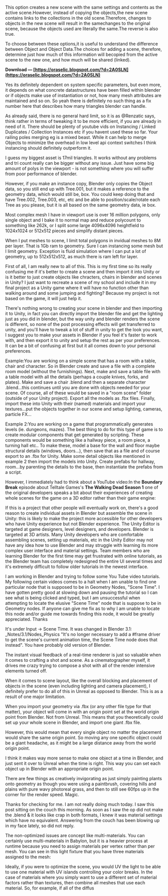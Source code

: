
 
This option creates a new scene with the same settings and contents as the active scene.However, instead of copying the objects,the new scene contains links to the collections in the old scene.Therefore, changes to objects in the new scene will result in the samechanges to the original scene, because the objects used are literally the same.The reverse is also true.
 
To choose between these options,it is useful to understand the difference between Object and Object Data.The choices for adding a scene, therefore, determine just how much of this information will becopied from the active scene to the new one, and how much will be shared (linked).
 
**Download — [https://oraselic.blogspot.com/?d=2A0SLN](https://oraselic.blogspot.com/?d=2A0SLN)**


 
Yes its definitely dependent on system specific parameters, but even more, it depends on what concrete datastructures have been filled within blender or if objects make use of instantiation or not, how many mesh attributes are maintained and so on. So yeah there is definitely no such thing as a fix number here that describes how many triangles blender can handle.
 
As already said, there is no general hard limit, so it is as @Renzatic says, think rather in terms of tweaking it to be more efficient, if you are already in need of it. There should be plenty of youtube vids on Instancing / Linked Duplicates / Collection Instances etc if you havent used these so far. Your railing poles merging eg is a mixed beast. While it can help to merge Objects to minimize the overhead in low level api context switches I think instancing should definitely outperform it.
 
I guess my biggest asset is 17mil triangles. It works without any problems and tri count really can be bigger without any issue.
Just have some big amount of polys in the viewport - is not something where you will suffer from poor performance of blender.
 
However, if you make an instance copy, Blender only copies the Object data, so you still end up with Tree.001, but it makes a reference to the geometry data, which would still be, box. You could keep doing that and have Tree.002, Tree.003, etc, etc and be able to position/scale/rotate each Tree as you please, but it is all based on the same geometry data, ie box.
 
Most complex mesh I have in viewport use is over 16 million polygons, only single object and I bake it to normal map and reduce polycount to something like 262k, or I split some large 4096x4096 heightfield to 1024x1024 or 512x512 pieces and simplify distant pieces.
 
When I put meshes to scene, I limit total polygons in invidual meshes to 8M per layer. That is 1Gb ram to geometry. Sure I can instancing some mesh but I limit geometry. Exception is fluid simulation where I can put a lot of geometry, up to 512x512x512, as much there is ram left for layer.

First of all, I am really new to all of this. This is my first time so its really confusing me if it's better to create a scene and then import it into Unity or is it better to just create objects like chracters, chairs in blender and scenes in Unity? I just want to recreate a scene of my school and include it in my final project as a Unity game where it will have no function other than walking around and some jumping and fighting? Because my project is not based on the game, it will just help it.
 
There's nothing wrong to creating your scene in blender and then importing it to Unity, in fact you can directly import the blender file and get the lighting just as you did in blender, but the way unity and blender renders the scene is different, so none of the post processing effects will get transferred to unity, and you'll have to tweak a lot of stuff in unity to get the look you want, I suggest you to make your assets in Blender if you feel it's faster to work with, and then export it to unity and setup the rest as per your preferences. It can be a bit of confusing at first but it all comes down to your personal preferences.
 
Example:You are working on a simple scene that has a room with a table, chair and character. So in Blender create and save a file with a complete room model (without the furnishings). Next, make and save a table file with a table model with all the details (perhaps a couple knives, forks, and plates). Make and save a chair .blend and then a separate character .blend...this continues until you are done with objects needed for your scene. Of course, all of these would be saved in a "room scene" folder (outside of your Unity project). Export all the models as .fbx files. Finally, import these into Unity with their (named) materials and import your textures...put the objects together in our scene and setup lighting, cameras, particle FX...
 
Example 2:You are working on a game that programmatically generates levels (ie. dungeons, mazes). The best thing to do for this type of game is to create modular components that get generated by scripting. These components would be something like a hallway piece, a room piece, a turning hall etc.. To make these, model a base for the wall and floor maybe structural details (windows, doors...), then save that as a file and of course export to an .fbx for Unity. Make some detail objects like mentioned in example 2 then import the models into Unity. Create prefabs for hallway, room...by parenting the details to the base, then instantiate the prefabs from a script.
 
However, I immediately had to think about a YouTube video:In the **Boundary Break** episode about Telltale Games's **The Walking Dead Season 1** one of the original developers speaks a bit about their experiences of creating whole scenes for the game on a 3D editor rather than their game engine:
 
If this is a project that other people will eventually work on, there's a good reason to create individual assets in Blender but assemble the scene in Unity: this is likely to make the project more accessible for other developers who have Unity experience but not Blender experience. The Unity Editor is targeted at game designers, level designers, and developers. Blender is targeted at 3D artists. Many Unity developers who are comfortable assembling scenes, setting up materials, etc in the Unity Editor may not have any idea how to use Blender and may struggle with learning its more complex user interface and material settings. Team members who are learning Blender for the first time may get frustrated with online tutorials, as the Blender team has completely redesigned the entire UI several times and it's extremely difficult to follow older tutorials in the newest interface.
 
I am working in Blender and trying to follow some You Tube video tutorials. My following certain videos comes to a halt when I am unable to find one particular node that is supposed to be in Geometry Nodes, "Scene Time". I have gotten pretty good at slowing down and pausing the tutorial so I can see what is being clicked and typed, but I am unsuccessful when attempting to locate the elusive "Scene Time" node that is suppose to be in Geometry nodes. If anyone can give me fix as to why I am unable to locate this node and/or guide me towards finding this node, it would be greatly appreciated. Thanks
 
It's under Input -> Scene Time. It was changed in Blender 3.1: \_Notes/3.1/Nodes\_Physics "It's no longer necessary to add a #frame driver to get the scene's current animation time, the Scene Time node does that instead". You have probably old version of Blender.
 
The instant visual feedback of a real-time renderer is just so valuable when it comes to crafting a shot and scene. As a cinematographer myself, it drives me crazy trying to compose a shot with all of the render intensive elements turned off.
 
When it comes to scene layout, like the overall blocking and placement of objects in the scene (even including lighting and camera placement), I definitely prefer to do all of this in Unreal as opposed to Blender. This is as a result of one major limitation.
 
When you import your geometry via .fbx (or any other file type for that matter), your object will come in with an origin point set at the world origin point from Blender. Not from Unreal. This means that you theoretically could set up your whole scene in Blender, and import one giant .fbx file.
 
However, this would mean that every single object no matter the placement would share the same origin point. So moving any one specific object could be a giant headache, as it might be a large distance away from the world origin point.
 
I think it makes way more sense to make one object at a time in Blender, and just sent it over to Unreal when the time is right. This way you can set each object up in Blender with an appropriate origin point.
 
There are few things as creatively invigorating as just simply painting plants onto geometry as though you were using a paintbrush, covering hills and plains with pure wavy photoreal grass, and then to still see 60fps up in the corner for the render speed. Magic.
 
Thanks for checking for me. I am not really doing much today. I saw this post sitting on the couch this morning. As soon as I saw the op did not make the .blend & it looks like crap in both formats, I knew it was material settings which have no equivalent. Answering from the couch has been blowing up in my face lately, so did not reply.
 
The non-optimized issues are concept like multi-materials. You can certainly use multi-materials in Babylon, but it is a heavier process at runtime because you need to assign materials per vertex rather than per mesh. You can see in this light fixture that you have three materials assigned to the mesh:
 
Ideally, if you were to optimize the scene, you would UV the light to be able to use one material with UV islands controlling your color breaks. In the case of materials where you simply want to use a different set of material factors rather than textures, then combine all meshes that use each material. So, for example, if all of the diffus